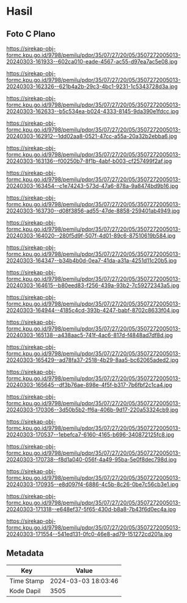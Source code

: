 # Hasil

## Foto C Plano

https://sirekap-obj-formc.kpu.go.id/9798/pemilu/pdpr/35/07/27/20/05/3507272005013-20240303-161933--602ca010-eade-4567-ac55-d97ea7ac5e08.jpg

https://sirekap-obj-formc.kpu.go.id/9798/pemilu/pdpr/35/07/27/20/05/3507272005013-20240303-162326--621b4a2b-29c3-4bc1-9231-1c5343728d3a.jpg

https://sirekap-obj-formc.kpu.go.id/9798/pemilu/pdpr/35/07/27/20/05/3507272005013-20240303-162633--b5c534ea-b024-4333-8145-9da390e1fdcc.jpg

https://sirekap-obj-formc.kpu.go.id/9798/pemilu/pdpr/35/07/27/20/05/3507272005013-20240303-162912--1dd02aa8-0521-47cc-a55a-20a32b2ebba6.jpg

https://sirekap-obj-formc.kpu.go.id/9798/pemilu/pdpr/35/07/27/20/05/3507272005013-20240303-163136--f00250b7-8f1b-4abf-b003-cf257499f2af.jpg

https://sirekap-obj-formc.kpu.go.id/9798/pemilu/pdpr/35/07/27/20/05/3507272005013-20240303-163454--c1e74243-573d-47a6-878a-9a8474bd9b16.jpg

https://sirekap-obj-formc.kpu.go.id/9798/pemilu/pdpr/35/07/27/20/05/3507272005013-20240303-163730--d08f3856-ad55-47de-8858-259401ab4949.jpg

https://sirekap-obj-formc.kpu.go.id/9798/pemilu/pdpr/35/07/27/20/05/3507272005013-20240303-164020--280f5d9f-507f-4d01-89c6-87510619b584.jpg

https://sirekap-obj-formc.kpu.go.id/9798/pemilu/pdpr/35/07/27/20/05/3507272005013-20240303-164347--b34b4b0d-0ea7-41da-a31a-4251d11c20b5.jpg

https://sirekap-obj-formc.kpu.go.id/9798/pemilu/pdpr/35/07/27/20/05/3507272005013-20240303-164615--b80eed83-f256-439a-93b2-7c59272343a5.jpg

https://sirekap-obj-formc.kpu.go.id/9798/pemilu/pdpr/35/07/27/20/05/3507272005013-20240303-164944--4185c4cd-393b-4247-babf-8702c8633f04.jpg

https://sirekap-obj-formc.kpu.go.id/9798/pemilu/pdpr/35/07/27/20/05/3507272005013-20240303-165138--a438aac5-741f-4ac6-817d-f4848ad7df8d.jpg

https://sirekap-obj-formc.kpu.go.id/9798/pemilu/pdpr/35/07/27/20/05/3507272005013-20240303-165429--ad78fa37-2518-4b29-8aa5-bc62065aded2.jpg

https://sirekap-obj-formc.kpu.go.id/9798/pemilu/pdpr/35/07/27/20/05/3507272005013-20240303-165645--df3b76ae-898e-4f5f-b317-7b6fbf2c1ca4.jpg

https://sirekap-obj-formc.kpu.go.id/9798/pemilu/pdpr/35/07/27/20/05/3507272005013-20240303-170306--3d50b5b2-ff6a-406b-9d17-220a53324cb9.jpg

https://sirekap-obj-formc.kpu.go.id/9798/pemilu/pdpr/35/07/27/20/05/3507272005013-20240303-170537--1ebefca7-6160-4165-b696-340872125fc8.jpg

https://sirekap-obj-formc.kpu.go.id/9798/pemilu/pdpr/35/07/27/20/05/3507272005013-20240303-170738--f8d1a040-056f-4a49-95ba-5e0f8dec798d.jpg

https://sirekap-obj-formc.kpu.go.id/9798/pemilu/pdpr/35/07/27/20/05/3507272005013-20240303-170935--e8d097f4-6886-4c5b-8c26-0be7c56cb3e1.jpg

https://sirekap-obj-formc.kpu.go.id/9798/pemilu/pdpr/35/07/27/20/05/3507272005013-20240303-171318--e648ef37-5f65-430d-b8a8-7b43f6d0ec4a.jpg

https://sirekap-obj-formc.kpu.go.id/9798/pemilu/pdpr/35/07/27/20/05/3507272005013-20240303-171554--541ed131-0fc0-46e8-ad79-151272cd201a.jpg


## Metadata

| Key        | Value               |
| ---------- | ------------------- |
| Time Stamp | 2024-03-03 18:03:46 |
| Kode Dapil | 3505                |



